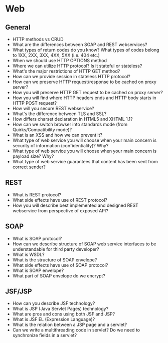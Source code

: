 # Web

## General
- HTTP methods vs CRUD
- What are the differences between SOAP and REST webservices?
- What types of return codes do you know? What types of codes belong to 1XX, 2XX, 3XX, 4XX, 5XX (i.e. 404 etc.)
- When we should use HTTP OPTIONS method
- Where we can utilize HTTP protocol? Is it stateful or stateless?
- What's the major restrictions of HTTP GET method?
- How can we provide session in stateless HTTP protocol?
- How can we preserve HTTP request/response to be cached on proxy server?
- How you will preserve HTTP GET request to be cached on proxy server?
- How you will find where HTTP headers ends and HTTP body starts in HTTP POST request?
- How will you secure REST webservice?
- What's the difference between TLS and SSL?
- How differs charset declaration in HTML5 and XHTML 1.1?
- How can we switch browser into standards mode (from Quirks/Compatibility mode)?
- What is an XSS and how we can prevent it?
- What type of web service you will choose when your main concern is security of information (confidentiality)? Why?
- What type of web service you will choose when your main concern is payload size? Why?
- What type of web service guarantees that content has been sent from correct sender?

## REST
- What is REST protocol?
- What side effects have use of REST protocol?
- How you will describe best implemented and designed REST webservice from perspective of exposed API?

## SOAP
- What is SOAP protocol?
- How can we describe structure of SOAP web service interfaces to be understandable for third party developer?
- What is WSDL?
- What is the structure of SOAP envelope?
- What side effects have use of SOAP protocol?
- What is SOAP envelope?
- What part of SOAP envelope do we encrypt?

## JSF/JSP
- How can you describe JSF technology?
- What is JSP (Java Servlet Pages) technology?
- What are pros and cons using both JSF and JSP?
- What is JSF EL (Expression Language)?
- What is the relation between a JSP page and a servlet?
- Can we write a multithreading code in servlet? Do we need to synchronize fields in a servlet?

